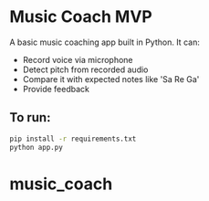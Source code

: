 # Music Coach MVP

A basic music coaching app built in Python. It can:

- Record voice via microphone
- Detect pitch from recorded audio
- Compare it with expected notes like 'Sa Re Ga'
- Provide feedback

## To run:

```bash
pip install -r requirements.txt
python app.py
```
# music_coach
